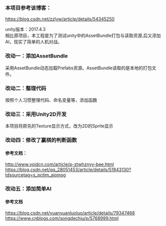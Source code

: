 ### 本项目参考该博客：
https://blog.csdn.net/zzlyw/article/details/54345250

unity版本：2017.4.3      
相比原项目，本工程是为了测试unity中的AssetBundle打包与读取资源,后又添加AI，现实了简单的人机对战。
### 改动一：添加AssetBundle
采用AssetBundle动态加载Prefabs资源。AssetBundle读取的是本地的打包文件。
### 改动二：整理代码
按照个人习惯整理代码、命名变量等，添加函数
### 改动三：采用Unity2D开发
本项目将原先的Texture显示方式，改为2D的Sprite显示
### 改动四：修改了赢棋的判断函数
#### 参考文档：
http://www.voidcn.com/article/p-ztwhznyy-bee.html   
https://blog.csdn.net/qq_28051453/article/details/51843130?tdsourcetag=s_pctim_aiomsg
### 改动五：添加简单AI
#### 参考文档
https://blog.csdn.net/yuanyuanluoluo/article/details/79347468
https://www.cnblogs.com/songdechiu/p/5768999.html

